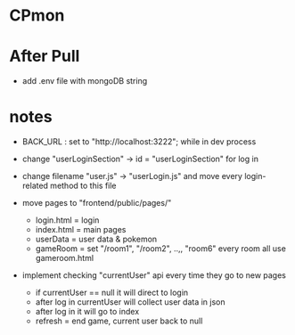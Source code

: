 # CPmon

# After Pull
- add .env file with mongoDB string 

# notes
- BACK_URL : set to "http://localhost:3222"; while in dev process

- change "userLoginSection" -> id = "userLoginSection" for log in 
- change filename "user.js" -> "userLogin.js" and move every login-related method to this file
- move pages to "frontend/public/pages/"
    - login.html = login
    - index.html = main pages
    - userData = user data & pokemon
    - gameRoom = set "/room1", "/room2", ..,, "room6" every room all use gameroom.html

- implement checking "currentUser" api every time they go to new pages
    - if currentUser == null it will direct to login
    - after log in currentUser will collect user data in json
    - after log in it will go to index
    - refresh = end game, current user back to null